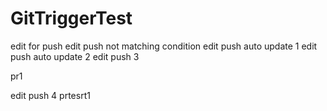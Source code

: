 # GitTriggerTest
edit for push
edit push not matching condition
edit push auto update 1
edit push auto update 2
edit push 3

pr1

edit push 4
prtesrt1
